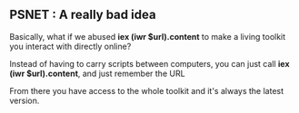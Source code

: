 ## PSNET : A really bad idea

Basically, what if we abused **iex (iwr $url).content** to make a living toolkit you interact with directly online?

Instead of having to carry scripts between computers, you can just call **iex (iwr $url).content**, and just remember the URL

From there you have access to the whole toolkit and it's always the latest version.
